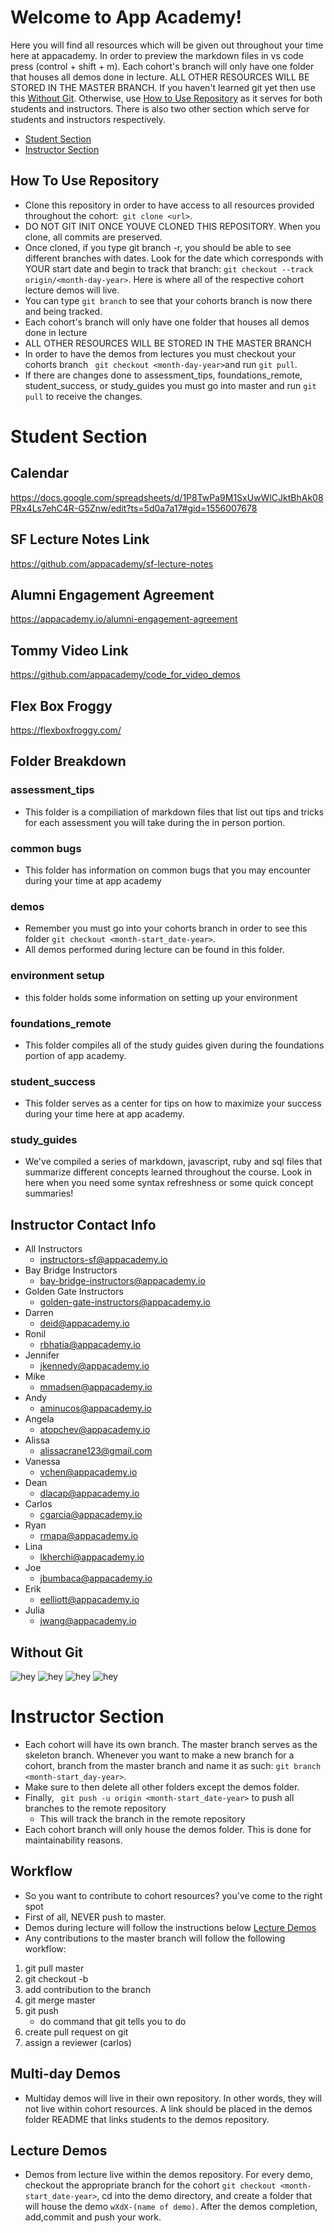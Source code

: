 # Welcome to App Academy! 

Here you will find all resources which will be given out throughout your time here at appacademy. In order to preview the markdown files in vs code press (control + shift + m). Each cohort's branch will only have one folder that houses all demos done in lecture. ALL OTHER RESOURCES WILL BE STORED IN THE MASTER BRANCH. If you haven't learned git yet then use this [Without Git](#without-git). Otherwise, use [How to Use Repository](#how-to-use-repository) as it serves for both students and instructors. There is also two other section which serve for students and instructors respectively. 

* [Student Section](#student-section)
* [Instructor Section](#instructor-section)

## How To Use Repository
* Clone this repository in order to have access to all resources provided throughout the cohort:``` git clone <url>```.
* DO NOT GIT INIT ONCE YOUVE CLONED THIS REPOSITORY. When you clone, all commits are preserved.
* Once cloned, if you type git branch -r, you should be able to see different branches with dates.  Look for the date which corresponds with YOUR start date and begin to track that branch: ```git checkout --track origin/<month-day-year>```. Here is where all of the respective cohort lecture demos will live.
* You can type ``` git branch ``` to see that your cohorts branch is now there and being tracked.
* Each cohort's branch will only have one folder that houses all demos done in lecture 
* ALL OTHER RESOURCES WILL BE STORED IN THE MASTER BRANCH 
* In order to have the demos from lectures you must checkout your cohorts branch ``` git checkout <month-day-year>```and run ```git pull```.
* If there are changes done to assessment_tips, foundations_remote, student_success, or study_guides you must go into master and run ```git pull``` to receive the changes.

# Student Section 
## Calendar 
https://docs.google.com/spreadsheets/d/1P8TwPa9M1SxUwWlCJktBhAk08PRx4Ls7ehC4R-G5Znw/edit?ts=5d0a7a17#gid=1556007678
## SF Lecture Notes Link 
https://github.com/appacademy/sf-lecture-notes
## Alumni Engagement Agreement
https://appacademy.io/alumni-engagement-agreement
## Tommy Video Link
https://github.com/appacademy/code_for_video_demos
## Flex Box Froggy
https://flexboxfroggy.com/

## Folder Breakdown  

### assessment_tips
* This folder is a compiliation of markdown files that list out tips and tricks for each assessment you will take during the in person portion.

### common bugs 
* This folder has information on common bugs that you may encounter during your time at app academy

### demos
* Remember you must go into your cohorts branch in order to see this folder ```git checkout <month-start_date-year>```.
* All demos performed during lecture can be found in this folder. 

### environment setup 
* this folder holds some information on setting up your environment

### foundations_remote
* This folder compiles all of the study guides given during the foundations portion of app academy.

### student_success
* This folder serves as a center for tips on how to maximize your success during your time here at app academy. 

### study_guides
* We've compiled a series of markdown, javascript, ruby and sql files that summarize different concepts learned throughout the course.  Look in here when you need some syntax refreshness or some quick concept summaries!

## Instructor Contact Info 
* All Instructors 
    * instructors-sf@appacademy.io
* Bay Bridge Instructors
    * bay-bridge-instructors@appacademy.io
* Golden Gate Instructors 
    * golden-gate-instructors@appacademy.io
* Darren 
    * deid@appacademy.io
* Ronil
    *  rbhatia@appacademy.io
* Jennifer
    * jkennedy@appacademy.io
* Mike 
    * mmadsen@appacademy.io
* Andy 
    * aminucos@appacademy.io
* Angela 
    * atopchev@appacademy.io
* Alissa 
    * alissacrane123@gmail.com
* Vanessa
    * vchen@appacademy.io
* Dean 
    * dlacap@appacademy.io
* Carlos 
    * cgarcia@appacademy.io
* Ryan 
    * rmapa@appacademy.io
* Lina
    * lkherchi@appacademy.io
* Joe
    * jbumbaca@appacademy.io
* Erik
    * eelliott@appacademy.io
* Julia
    * jwang@appacademy.io

## Without Git
![hey](./assessment_tips/images/without_git1.png)
![hey](./assessment_tips/images/without_git2.png)
![hey](./assessment_tips/images/without_git3.png)
![hey](./assessment_tips/images/without_git4.png)

# Instructor Section

* Each cohort will have its own branch.  The master branch serves as the skeleton branch.  Whenever you want to make a new branch for a cohort, branch from the master branch and name it as such: ```git branch <month-start_day-year>```. 
* Make sure to then delete all other folders except the demos folder.
* Finally, ``` git push -u origin <month-start_date-year>``` to push all branches to the remote repository
    * This will track the branch in the remote repository 
* Each cohort branch will only house the demos folder. This is done for maintainability reasons.

## Workflow
* So you want to contribute to cohort resources? you've come to the right spot
* First of all, NEVER push to master.
* Demos during lecture will follow the instructions below [Lecture Demos](#lecture-demos)
* Any contributions to the master branch will follow the following workflow: 
1. git pull master
2. git checkout -b <description-of-your-contribution>
3. add contribution to the branch
4. git merge master 
5. git push 
    * do command that git tells you to do
6. create pull request on git
7. assign a reviewer (carlos) 

## Multi-day Demos 
* Multiday demos will live in their own repository.  In other words, they will not live within cohort resources.  A link should be placed in the demos folder README that links students to the demos repository.

## Lecture Demos
*  Demos from lecture live within the demos repository.  For every demo, checkout the appropriate branch for the cohort ```git checkout <month-start_date-year>```, cd into the demo directory, and create a folder that will house the demo ``` wXdX-(name of demo) ```.  After the demos completion, add,commit and push your work.
